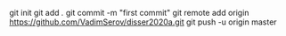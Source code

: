 
git init
git add *.*
git commit -m "first commit"
git remote add origin https://github.com/VadimSerov/disser2020a.git
git push -u origin master

